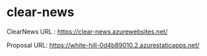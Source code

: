 # clear-news
ClearNews URL : https://clear-news.azurewebsites.net/

Proposal URL: https://white-hill-0d4b89010.2.azurestaticapps.net/
